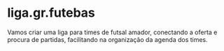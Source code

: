 # liga.gr.futebas

Vamos criar uma liga para times de futsal amador, conectando a oferta e procura de partidas, facilitando na organização da agenda dos times.
